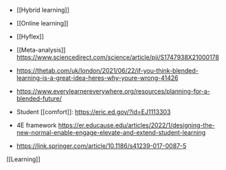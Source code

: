 - [[Hybrid learning]]
- [[Online learning]]
- [[Hyflex]]

- [[Meta-analysis]] https://www.sciencedirect.com/science/article/pii/S1747938X21000178

- https://thetab.com/uk/london/2021/06/22/if-you-think-blended-learning-is-a-great-idea-heres-why-youre-wrong-41426
- https://www.everylearnereverywhere.org/resources/planning-for-a-blended-future/
- Student [[comfort]]: https://eric.ed.gov/?id=EJ1113303

- 4E framework https://er.educause.edu/articles/2022/1/designing-the-new-normal-enable-engage-elevate-and-extend-student-learning

- https://link.springer.com/article/10.1186/s41239-017-0087-5

[[Learning]]
